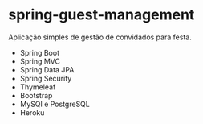 # spring-guest-management
Aplicação simples de gestão de convidados para festa.

- Spring Boot
- Spring MVC
- Spring Data JPA
- Spring Security
- Thymeleaf
- Bootstrap
- MySQl e PostgreSQL
- Heroku
